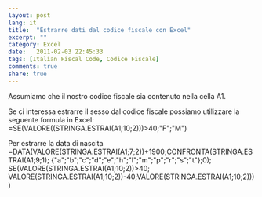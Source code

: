 ```yaml
---
layout: post
lang: it
title:  "Estrarre dati dal codice fiscale con Excel"
excerpt: ""
category: Excel
date:   2011-02-03 22:45:33
tags: [Italian Fiscal Code, Codice Fiscale]
comments: true
share: true
---
```


Assumiamo che il nostro codice fiscale sia contenuto nella cella A1.


Se ci interessa estrarre il sesso dal codice fiscale possiamo utilizzare la seguente formula in Excel:
=SE(VALORE((STRINGA.ESTRAI(A1;10;2)))>40;"F";"M")

Per estrarre la data di nascita
=DATA(VALORE(STRINGA.ESTRAI(A1;7;2))+1900;CONFRONTA(STRINGA.ESTRAI(A1;9;1);
{"a";"b";"c";"d";"e";"h";"l";"m";"p";"r";"s";"t"};0);
SE(VALORE(STRINGA.ESTRAI(A1;10;2))>40;
VALORE(STRINGA.ESTRAI(A1;10;2))-40;VALORE(STRINGA.ESTRAI(A1;10;2))))
